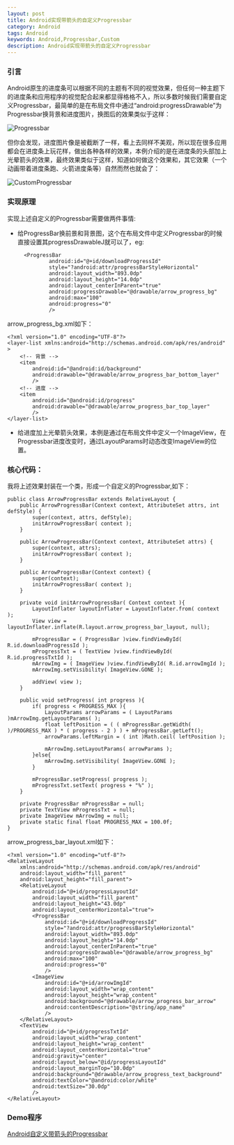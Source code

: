 ```yaml
---
layout: post
title: Android实现带箭头的自定义Progressbar
category: Android
tags: Android
keywords: Android,Progressbar,Custom
description: Android实现带箭头的自定义Progressbar
---
```


### 引言
Android原生的进度条可以根据不同的主题有不同的视觉效果，但任何一种主题下的进度条和应用程序的视觉配合起来都显得格格不入，所以多数时候我们需要自定义Progressbar，最简单的是在布局文件中通过“android:progressDrawable”为Progressbar换背景和进度图片，换图后的效果类似于这样：  

![Progressbar](http://img.blog.csdn.net/20140912124731250?watermark/2/text/aHR0cDovL2Jsb2cuY3Nkbi5uZXQvZWtldXk=/font/5a6L5L2T/fontsize/400/fill/I0JBQkFCMA==/dissolve/70/gravity/SouthEast)

但你会发现，进度图片像是被截断了一样，看上去同样不美观，所以现在很多应用都会在进度条上玩花样，做出各种各样的效果，本例介绍的是在进度条的头部加上光晕箭头的效果，最终效果类似于这样，知道如何做这个效果和，其它效果（一个动画带着进度条跑、火箭进度条等）自然而然也就会了： 
 
![CustomProgressbar](http://img.blog.csdn.net/20140912124742375?watermark/2/text/aHR0cDovL2Jsb2cuY3Nkbi5uZXQvZWtldXk=/font/5a6L5L2T/fontsize/400/fill/I0JBQkFCMA==/dissolve/70/gravity/SouthEast)

### 实现原理
实现上述自定义的Progressbar需要做两件事情:  

- 给ProgressBar换前景和背景图，这个在布局文件中定义Progressbar的时候直接设置其progressDrawableJ就可以了，eg:

		<ProgressBar
			    android:id="@+id/downloadProgressId"
				style="?android:attr/progressBarStyleHorizontal"
				android:layout_width="893.0dp"
				android:layout_height="14.0dp"
				android:layout_centerInParent="true"
				android:progressDrawable="@drawable/arrow_progress_bg"
				android:max="100"
				android:progress="0"
				/>

arrow_progress_bg.xml如下：

	<?xml version="1.0" encoding="UTF-8"?>
	<layer-list xmlns:android="http://schemas.android.com/apk/res/android" >
	    <!-- 背景 -->
	    <item
	        android:id="@android:id/background"
	        android:drawable="@drawable/arrow_progress_bar_bottom_layer"
	        />
	    <!-- 进度 -->
	    <item
	        android:id="@android:id/progress"
	        android:drawable="@drawable/arrow_progress_bar_top_layer"
	        />
	</layer-list>

- 给进度加上光晕箭头效果，本例是通过在布局文件中定义一个ImageView，在Progressbar进度改变时，通过LayoutParams时动态改变ImageView的位置。

### 核心代码：
我将上述效果封装在一个类，形成一个自定义的Progressbar,如下：  

	public class ArrowProgressBar extends RelativeLayout {
		public ArrowProgressBar(Context context, AttributeSet attrs, int defStyle) {
			super(context, attrs, defStyle);
			initArrowProgressBar( context );
		}
	
		public ArrowProgressBar(Context context, AttributeSet attrs) {
			super(context, attrs);
			initArrowProgressBar( context );
		}
	
		public ArrowProgressBar(Context context) {
			super(context);
			initArrowProgressBar( context );
		}
		
		private void initArrowProgressBar( Context context ){
			LayoutInflater layoutInflater = LayoutInflater.from( context );
			View view = layoutInflater.inflate(R.layout.arrow_progress_bar_layout, null);
			
			mProgressBar = ( ProgressBar )view.findViewById( R.id.downloadProgressId );
			mProgressTxt = ( TextView )view.findViewById( R.id.progressTxtId );
			mArrowImg = ( ImageView )view.findViewById( R.id.arrowImgId );
			mArrowImg.setVisibility( ImageView.GONE );
			
			addView( view );
		}
		
		public void setProgress( int progress ){
			if( progress < PROGRESS_MAX ){
				LayoutParams arrowParams = ( LayoutParams )mArrowImg.getLayoutParams( );
				float leftPosition = ( ( mProgressBar.getWidth( )/PROGRESS_MAX ) * ( progress - 2 ) ) + mProgressBar.getLeft();
				arrowParams.leftMargin = ( int )Math.ceil( leftPosition );
				
				mArrowImg.setLayoutParams( arrowParams );
			}else{
				mArrowImg.setVisibility( ImageView.GONE );
			}
			
			mProgressBar.setProgress( progress );
			mProgressTxt.setText( progress + "%" );
		}
		
		private ProgressBar mProgressBar = null;
		private TextView mProgressTxt = null;
		private ImageView mArrowImg = null;
		private static final float PROGRESS_MAX = 100.0f;
	}

arrow_progress_bar_layout.xml如下：

	<?xml version="1.0" encoding="utf-8"?>
	<RelativeLayout
	    xmlns:android="http://schemas.android.com/apk/res/android"
	    android:layout_width="fill_parent"
	    android:layout_height="fill_parent">
	    <RelativeLayout
	        android:id="@+id/progressLayoutId"
	        android:layout_width="fill_parent"
	        android:layout_height="43.0dp"
	        android:layout_centerHorizontal="true">
	        <ProgressBar
		        android:id="@+id/downloadProgressId"
		        style="?android:attr/progressBarStyleHorizontal"
		        android:layout_width="893.0dp"
		        android:layout_height="14.0dp"
		        android:layout_centerInParent="true"
		        android:progressDrawable="@drawable/arrow_progress_bg"
		        android:max="100"
		        android:progress="0"
		        />
		    <ImageView
		        android:id="@+id/arrowImgId"
		        android:layout_width="wrap_content"
		        android:layout_height="wrap_content"
		        android:background="@drawable/arrow_progress_bar_arrow"
		        android:contentDescription="@string/app_name"
		        />
	    </RelativeLayout>
	    <TextView
	        android:id="@+id/progressTxtId"
	        android:layout_width="wrap_content"
	        android:layout_height="wrap_content"
	        android:layout_centerHorizontal="true"
	        android:gravity="center"
	        android:layout_below="@id/progressLayoutId"
	        android:layout_marginTop="10.0dp"
	        android:background="@drawable/arrow_progress_text_background"
	        android:textColor="@android:color/white"
	        android:textSize="30.0dp"
	        />
	</RelativeLayout>

### Demo程序
[Android自定义带箭头的Progressbar](http://download.csdn.net/detail/zmywly/7902515)